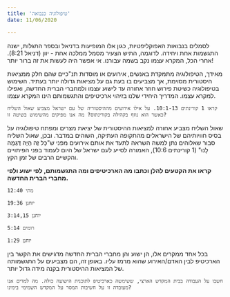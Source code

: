 ```yaml
---
title: 'טיפולוגיה כנבואה'
date: 11/06/2020

---
```


לסמלים בנבואות האפוקליפטיות, כגון אלו המופיעות בדניאל ובספר התגלות, ישנה התגשמות אחת ויחידה. לדוגמה, התיש הצעיר מסמל ממלכה אחת - יוון (דניאל 8:21). אחרי הכל, המקרא עצמו נקב בשמה עבורנו. אי אפשר היה לעשות את זה ברור יותר!

מאידך, הטיפולוגיה מתמקדת באנשים, אירועים או מוסדות תנ"כיים שהם חלק ממציאות היסטורית מסוימת, אך מצביעים בו בעת גם על מציאות גדולה יותר בעתיד. השימוש בטיפולוגיה כשיטת פירוש חוזר אחורה עד לישוע עצמו ולמחברי הברית החדשה, ואפילו למקרא עצמו. המדריך היחידי שלנו בזיהוי ארכיטיפים והתגשמותם הינו המקרא עצמו.

`קראו 1 קורינתים 10:1-13. על אילו אירועים מההיסטוריה של עם ישראל מצביע שאול השליח כאשר הוא נוזף בקהילה בקורינתוס? מה אנו מפיקים מהשימוש בשיטה זו?`

שאול השליח מצביע אחורה למציאות ההיסטורית של יציאת מצרים ומפתח טיפולוגיה על בסיס חוויותיהם של הישראלים מהתקופה העתיקה, השוהים במדבר. ובכן, שאול השליח סבור שאלוהים נתן למשה השראה לתעד את אותם אירועים מפני ש"כָּל זֶה הָיָה דֻּגְמָה לָנוּ" (1 קורינתים 10:6), האמורה לסייע לעם ישראל של היום לעמוד בפני הפיתויים והקשיים הרבים של זמן הקץ.

**קראו את הקטעים להלן וכתבו מה הארכיטיפים ומה התגשמותם, לפי ישוע ולפי מחברי הברית החדשה.**

`מתי 12:40`

`יוחנן 19:36`

`יוחנן 3:14,15`

`רומים 5:14`

`יוחנן 1:29`

בכל אחד ממקרים אלו, הן ישוע והן מחברי הברית החדשה מדגישים את הקשר בין הארכיטיפ לבין האדם/האירוע שהוא מרמז עליו. באופן זה, הם מצביעים על התגשמותה של המציאות ההיסטורית בקנה מידה גדול יותר.

`חשבו על העבודה בבית המקדש הארצי, ששימשה כארכיטיפ לתוכנית הישועה כולה. מה למדים אנו מעובדה זו על חשיבות המסר על המקדש השמימי בימינו?`